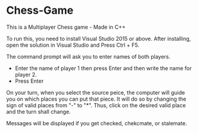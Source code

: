 # Chess-Game
This is a Multiplayer Chess game - Made in C++

To run this, you need to install Visual Studio 2015 or above. After installing, open the solution in Visual Studio and Press Ctrl + F5. 

The command prompt will ask you to enter names of both players.
- Enter the name of player 1 then press Enter and then write the name for player 2. 
- Press Enter

On your turn, when you select the source peice, the computer will guide you on which places you can put that piece. It will do so by changing the sign of valid places from "-" to "*".
Thus, click on the desired valid place and the turn shall change.

Messages will be displayed if you get checked, chekcmate, or stalemate.

